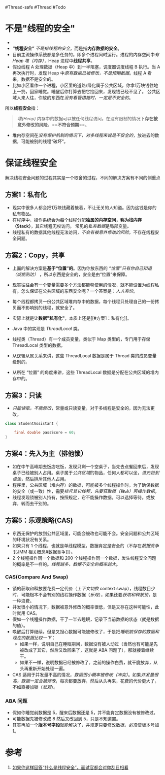#Thread-safe #Thread #Todo 


#  不是"线程的安全"
- 
- **“线程安全”** *不是指线程的安全*，而是指**内存数据的安全**。
- 目前主流操作系统都是多任务的，即多个进程同时运行。进程的内存空间中*有 Heap 堆（内存）*，Heap 进程中**线程共享**。
- 假设线程 A 处理数据（Heap 中）到一半阻塞，调度器调度线程 B 执行。当 A 再次执行时，发现 Heap 中*原有数据已被修改，不是预期数据*。线程 A 看来，数据不是安全的。 
- 比如小区看作一个进程，小区里的道路/绿化属于公共区域。你拿1万块钱往地上一扔，回家睡觉。睡醒后你打算去把它捡回来，发现钱已经不见了。  公共区域人来人往，你放的东西在*没有看管措施时，一定是不安全的*。
  
所以**线程安全**指：
> *堆(Heap)* 内存中的数据可以被任何线程访问，在没有限制的情况下**存在被意外修改的风险**，==**不符合预期**==。  

- 堆内存空间在*没有保护机制的情况下，对多线程来说是不安全的*，放进去的数据，可能被别的线程“破坏”。

# 保证线程安全

解决线程安全问题的过程其实是一个取舍的过程，不同的解决方案有不同的侧重点

## 方案1：私有化
- 现实中很多人都会把1万块钱藏着掖着，不让无关的人知道。因为这钱是你的私有物品。  
- 在程序中，操作系统会为每个线程分配**独属的内存空间，称为栈内存（Stack）**，其它线程无权访问。 常见的*私有数据*是局部变量。
- 线程私有的数据其他线程无法访问，*不会有被意外修改的风险*，不存在线程安全问题。


## 方案2：Copy，共享
- 上面的解决方案是**基于“位置”的**。因为你放东西的 *“位置”只有你自己知道（或能到达）* ，所以东西是安全的，安全是由“位置”来保障。
- 现实往往会有一个变量需要多个方法都能够使用的情况，就不能设置为线程私有。怎么保证在公共区域的东西安全呢？一个答案是：*人人有份*。
- 每个线程都拷贝一份公共区域堆内存中的数据，每个线程只处理自己的一份拷贝而不影响别的线程，就安全了。
- 实际上就是让**数据"私有化"**，本质上还是[[#方案1：私有化]]。
- Java 中的实现是 *ThreadLocal* 类。

- 线程类（Thread）有一个成员变量，类似于 Map 类型的，专门用于存储 ThreadLocal 类型的数据。
- 从逻辑从属关系来讲，这些 ThreadLocal 数据是属于 Thread 类的成员变量级别的。
- 从所在 “位置” 的角度来讲，这些 ThreadLocal 数据是分配在公共区域的堆内存中的。


## 方案3：只读
- *只能读取，不能修改*，常量或只读变量，对于多线程是安全的，因为无法更改。

```java
class StudentAssistant {

    final double passScore = 60;
}
```


## 方案4：先入为主（排他锁）

- 如在中午高峰期去饭店吃饭，发现只剩一个空桌子，当先去点餐回来后，发现桌子已经被别人占用。桌子属于*公共区域*的物品，任何人都可以坐，*谁先抢到谁坐*，然后排斥其他人占用。
- 程序里，公共区域（堆内存）的数据，可能被多个线程操作时，为了确保数据的安全（或一致）性，需要*排斥其它线程，先要获取锁（独占）再操作数据*。
- 线程发现锁被别人持有，按照规定，它不能操作数据。可以选择等待，或放弃，转而去干别的。


## 方案5：乐观策略(CAS)

- 东西无保护的放到公共区域里，可能会被改也可能不会。安全问题和公共区域的环境状况有关系。
- 如果只有 1 个线程，也就是单线程模型，数据肯定是安全的（不存在*数据竞争* ![[JMM 相关概念#数据竞争]]）。
- 2 个线程操作同一个数据和 200 个线程操作同一个数据，发生线程安全问题的概率是不一样的。*线程越多，数据不安全的概率越大*。

### CAS(Compare And Swap)
- 锁的获取和释放要花费一定代价（*上下文切换* context swap），线程数目少时，可能根本不会有别的线程操作数据（*乐观*），如果还要*获取和释放锁*，是一种浪费。
- 并发很小的情况下，数据被意外修改的概率很低，但是又存在这种可能性，此时就用 CAS。
- 假如一个线程操作数据，干了一半去睡眠，记录下当前数据的状态（就是数据的值）。
- 唤醒后打算继续，但是又担心数据可能被修改了，于是把*睡眠前保存的数据和现在的数据比较一下*：
	- 如果一样，说明自己在睡眠期间，数据没有被人动过（当然也有可能是先被改成了其它，然后又改回来了，这就是 ABA 问题了），那就接着继续干。
	- 如果不一样，说明数据已经被修改了，之前的操作白费，就干脆放弃，从头再重新开始处理一遍。
-  CAS 适用于并发量不高的情况，*数据很小概率被修改（冲突）*。如果*并发量很高，数据一定会被修改*，每次都要放弃，然后从头再来，花费的代价更大了，不如直接加锁（*悲观*）。

### ABA 问题
- 假如你睡觉前数据是 5，醒来后数据还是 5，并不能肯定数据没有被修改过。
- 可能数据先被修改成 8 然后又改回到 5，只是不知道罢。
- 其实再加一个**版本号字段**就能解决了，并规定只要修改数据，必须使版本号加 1。

# 参考
1. [如果你这样回答“什么是线程安全”，面试官都会对你刮目相看](https://www.cnblogs.com/lixinjie/p/a-answer-about-thread-safety-in-a-interview.html#!comments)